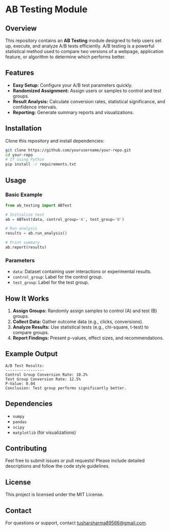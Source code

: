 # AB Testing Module

## Overview

This repository contains an **AB Testing** module designed to help users set up, execute, and analyze A/B tests efficiently. A/B testing is a powerful statistical method used to compare two versions of a webpage, application feature, or algorithm to determine which performs better.

## Features

- **Easy Setup:** Configure your A/B test parameters quickly.
- **Randomized Assignment:** Assign users or samples to control and test groups.
- **Result Analysis:** Calculate conversion rates, statistical significance, and confidence intervals.
- **Reporting:** Generate summary reports and visualizations.

## Installation

Clone this repository and install dependencies:

```bash
git clone https://github.com/yourusername/your-repo.git
cd your-repo
# If using Python
pip install -r requirements.txt
```

## Usage

### Basic Example

```python
from ab_testing import ABTest

# Initialize test
ab = ABTest(data, control_group='A', test_group='B')

# Run analysis
results = ab.run_analysis()

# Print summary
ab.report(results)
```

### Parameters

- `data`: Dataset containing user interactions or experimental results.
- `control_group`: Label for the control group.
- `test_group`: Label for the test group.

## How It Works

1. **Assign Groups:** Randomly assign samples to control (A) and test (B) groups.
2. **Collect Data:** Gather outcome data (e.g., clicks, conversions).
3. **Analyze Results:** Use statistical tests (e.g., chi-square, t-test) to compare groups.
4. **Report Findings:** Present p-values, effect sizes, and recommendations.

## Example Output

```
A/B Test Results:
-----------------
Control Group Conversion Rate: 10.2%
Test Group Conversion Rate: 12.5%
P-Value: 0.04
Conclusion: Test group performs significantly better.
```

## Dependencies

- `numpy`
- `pandas`
- `scipy`
- `matplotlib` (for visualizations)

## Contributing

Feel free to submit issues or pull requests! Please include detailed descriptions and follow the code style guidelines.

## License

This project is licensed under the MIT License.

## Contact

For questions or support, contact tusharsharma89566@gmail.com.

